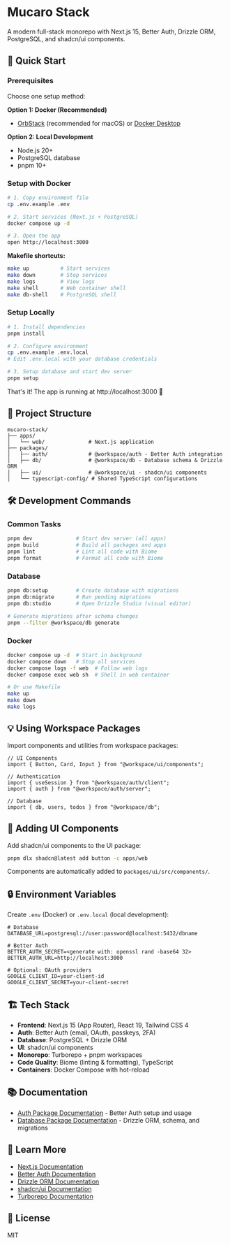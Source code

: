 # Mucaro Stack

A modern full-stack monorepo with Next.js 15, Better Auth, Drizzle ORM, PostgreSQL, and shadcn/ui components.

## 🚀 Quick Start

### Prerequisites

Choose one setup method:

**Option 1: Docker (Recommended)**
- [OrbStack](https://orbstack.dev/) (recommended for macOS) or [Docker Desktop](https://www.docker.com/products/docker-desktop/)

**Option 2: Local Development**
- Node.js 20+
- PostgreSQL database
- pnpm 10+

### Setup with Docker

```bash
# 1. Copy environment file
cp .env.example .env

# 2. Start services (Next.js + PostgreSQL)
docker compose up -d

# 3. Open the app
open http://localhost:3000
```

**Makefile shortcuts:**
```bash
make up          # Start services
make down        # Stop services
make logs        # View logs
make shell       # Web container shell
make db-shell    # PostgreSQL shell
```

### Setup Locally

```bash
# 1. Install dependencies
pnpm install

# 2. Configure environment
cp .env.example .env.local
# Edit .env.local with your database credentials

# 3. Setup database and start dev server
pnpm setup
```

That's it! The app is running at http://localhost:3000 🎉

## 📁 Project Structure

```
mucaro-stack/
├── apps/
│   └── web/              # Next.js application
├── packages/
│   ├── auth/             # @workspace/auth - Better Auth integration
│   ├── db/               # @workspace/db - Database schema & Drizzle ORM
│   ├── ui/               # @workspace/ui - shadcn/ui components
│   └── typescript-config/ # Shared TypeScript configurations
```

## 🛠️ Development Commands

### Common Tasks

```bash
pnpm dev              # Start dev server (all apps)
pnpm build            # Build all packages and apps
pnpm lint             # Lint all code with Biome
pnpm format           # Format all code with Biome
```

### Database

```bash
pnpm db:setup         # Create database with migrations
pnpm db:migrate       # Run pending migrations
pnpm db:studio        # Open Drizzle Studio (visual editor)

# Generate migrations after schema changes
pnpm --filter @workspace/db generate
```

### Docker

```bash
docker compose up -d  # Start in background
docker compose down   # Stop all services
docker compose logs -f web  # Follow web logs
docker compose exec web sh  # Shell in web container

# Or use Makefile
make up
make down
make logs
```

## 💡 Using Workspace Packages

Import components and utilities from workspace packages:

```tsx
// UI Components
import { Button, Card, Input } from "@workspace/ui/components";

// Authentication
import { useSession } from "@workspace/auth/client";
import { auth } from "@workspace/auth/server";

// Database
import { db, users, todos } from "@workspace/db";
```

## 🎨 Adding UI Components

Add shadcn/ui components to the UI package:

```bash
pnpm dlx shadcn@latest add button -c apps/web
```

Components are automatically added to `packages/ui/src/components/`.

## 🔒 Environment Variables

Create `.env` (Docker) or `.env.local` (local development):

```env
# Database
DATABASE_URL=postgresql://user:password@localhost:5432/dbname

# Better Auth
BETTER_AUTH_SECRET=<generate with: openssl rand -base64 32>
BETTER_AUTH_URL=http://localhost:3000

# Optional: OAuth providers
GOOGLE_CLIENT_ID=your-client-id
GOOGLE_CLIENT_SECRET=your-client-secret
```

## 🏗️ Tech Stack

- **Frontend**: Next.js 15 (App Router), React 19, Tailwind CSS 4
- **Auth**: Better Auth (email, OAuth, passkeys, 2FA)
- **Database**: PostgreSQL + Drizzle ORM
- **UI**: shadcn/ui components
- **Monorepo**: Turborepo + pnpm workspaces
- **Code Quality**: Biome (linting & formatting), TypeScript
- **Containers**: Docker Compose with hot-reload

## 📚 Documentation

- [Auth Package Documentation](./packages/auth/README.md) - Better Auth setup and usage
- [Database Package Documentation](./packages/db/README.md) - Drizzle ORM, schema, and migrations

## 📖 Learn More

- [Next.js Documentation](https://nextjs.org/docs)
- [Better Auth Documentation](https://www.better-auth.com)
- [Drizzle ORM Documentation](https://orm.drizzle.team)
- [shadcn/ui Documentation](https://ui.shadcn.com)
- [Turborepo Documentation](https://turbo.build/repo/docs)

## 📝 License

MIT
